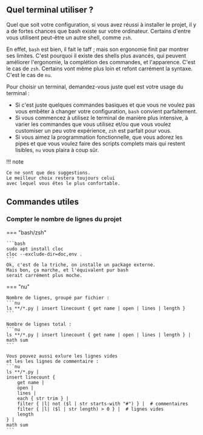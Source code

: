 ## Quel terminal utiliser ?

Quel que soit votre configuration, si vous avez réussi à installer
le projet, il y a de fortes chances que bash existe sur
votre ordinateur.
Certains d'entre vous utilisent peut-être un autre shell,
comme `zsh`.

En effet, `bash` est bien, il fait le taff ;
mais son ergonomie finit par montrer ses limites.
C'est pourquoi il existe des shells plus avancés,
qui peuvent améliorer l'ergonomie, la complétion des commandes,
et l'apparence. 
C'est le cas de `zsh`.
Certains vont même plus loin et refont carrément la syntaxe.
C'est le cas de `nu`.

Pour choisir un terminal, demandez-vous juste quel 
est votre usage du terminal :

- Si c'est juste quelques commandes basiques et
que vous ne voulez pas vous embêter à changer
votre configuration, `bash` convient parfaitement.
- Si vous commencez à utilisez le terminal
de manière plus intensive, à varier les commandes
que vous utilisez et/ou que vous voulez customiser
un peu votre expérience, `zsh` est parfait pour vous.
- Si vous aimez la programmation fonctionnelle,
que vous adorez les pipes et que vous voulez faire
des scripts complets mais qui restent lisibles,
`nu` vous plaira à coup sûr.

!!! note

    Ce ne sont que des suggestions.
    Le meilleur choix restera toujours celui
    avec lequel vous êtes le plus confortable.

## Commandes utiles

### Compter le nombre de lignes du projet

=== "bash/zsh"

    ```bash
    sudo apt install cloc
    cloc --exclude-dir=doc,env .
    ```
    Ok, c'est de la triche, on installe un package externe.
    Mais bon, ça marche, et l'équivalent pur bash
    serait carrément plus moche.

=== "nu"

    Nombre de lignes, groupé par fichier :
    ```nu
    ls **/*.py | insert linecount { get name | open | lines | length }
    ```

    Nombre de lignes total :
    ```nu
    ls **/*.py | insert linecount { get name | open | lines | length } | math sum
    ```

    Vous pouvez aussi exlure les lignes vides
    et les les lignes de commentaire :
    ```nu
    ls **/*.py |
    insert linecount {
        get name |
        open |
        lines |
        each { str trim } |
        filter { |l| not ($l | str starts-with "#") } |  # commentaires
        filter { |l| ($l | str length) > 0 } |  # lignes vides
        length
    } |
    math sum
    ```



    

